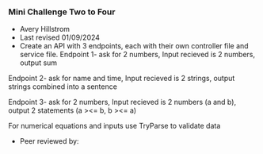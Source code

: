 ### Mini Challenge Two to Four

+ Avery Hillstrom
+ Last revised 01/09/2024
+ Create an API with 3 endpoints, each with their own controller file and service file. 
Endpoint 1- ask for 2 numbers, Input recieved is 2 numbers, output sum

Endpoint 2- ask for name and time, Input recieved is 2 strings, output strings combined into a sentence

Endpoint 3- ask for 2 numbers, Input recieved is 2 numbers (a and b), output 2 statements (a ><= b, b ><= a)

For numerical equations and inputs use TryParse to validate data

+ Peer reviewed by: 